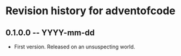 # Revision history for adventofcode

## 0.1.0.0 -- YYYY-mm-dd

* First version. Released on an unsuspecting world.
